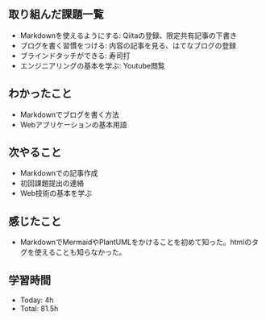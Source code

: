## 取り組んだ課題一覧
- Markdownを使えるようにする: Qiitaの登録、限定共有記事の下書き
- ブログを書く習慣をつける: 内容の記事を見る、はてなブログの登録
- ブラインドタッチができる: 寿司打
- エンジニアリングの基本を学ぶ: Youtube閲覧
## わかったこと
- Markdownでブログを書く方法
- Webアプリケーションの基本用語
## 次やること
- Markdownでの記事作成
- 初回課題提出の連絡
- Web技術の基本を学ぶ
## 感じたこと
- MarkdownでMermaidやPlantUMLをかけることを初めて知った。htmlのタグを使えることも知らなかった。
## 学習時間
- Today: 4h
- Total: 81.5h
